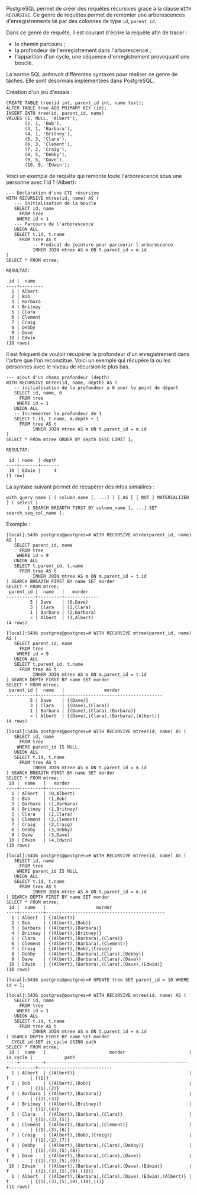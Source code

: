 <!--
Les commits sur ce sujet sont :

* https://git.postgresql.org/gitweb/?p=postgresql.git;a=commit;h=3696a600e2292d43c00949ddf0352e4ebb487e5b

Discussion

* https://www.postgresql.org/message-id/flat/db80ceee-6f97-9b4a-8ee8-3ba0c58e5be2@2ndquadrant.com

-->

<div class="slide-content">
</div>

<div class="notes">

PostgreSQL permet de créer des requêtes récursives grace à la clause `WITH
RECURSIVE`. Ce genre de requêtes permet de remonter une arborescences
d'enregistrements lié par des colonnes de type `id`, `parent_id`.

Dans ce genre de requête, il est courant d'écrire la requête afin de tracer :
* le chemin parcouru ;
* la profondeur de l'enregistrement dans l'arborescence ;
* l'apparition d'un cycle, une séquence d'enregistrement provoquant une boucle.

La norme SQL prémvoit différentes syntaxes pour réaliser ce genre de tâches.
Elle sont désormais implémentées dans PostgreSQL.

Création d'un jeu d'essais :

```
CREATE TABLE tree(id int, parent_id int, name text);
ALTER TABLE tree ADD PRIMARY KEY (id);
INSERT INTO tree(id, parent_id, name) 
VALUES (1, NULL, 'Albert'),
       (2, 1, 'Bob'),
       (3, 1, 'Barbara'),
       (4, 1, 'Britney'),
       (5, 3, 'Clara'),
       (6, 3, 'Clement'),
       (7, 2, 'Craig'),
       (8, 5, 'Debby'),
       (9, 5, 'Dave'),
       (10, 9, 'Edwin');
```

Voici un exemple de requête qui remonte toute l'arborescence sous une personne
avec l'id 1 (Albert):

```
--- Déclaration d'une CTE récursive
WITH RECURSIVE mtree(id, name) AS (
   --- Initialisation de la boucle
   SELECT id, name
     FROM tree
    WHERE id = 1
   --- Parcours de l'arborescence
   UNION ALL
   SELECT t.id, t.name
     FROM tree AS t
          -- Predicat de jointure pour parcourir l'arborescence
          INNER JOIN mtree AS m ON t.parent_id = m.id
)
SELECT * FROM mtree;

RESULTAT: 

 id |  name
----+---------
  1 | Albert
  2 | Bob
  3 | Barbara
  4 | Britney
  5 | Clara
  6 | Clement
  7 | Craig
  8 | Debby
  9 | Dave
 10 | Edwin
(10 rows)
```

Il est fréquent de vouloir récupérer la profondeur d'un enregistrement dans
l'arbre que l'on reconstitue. Voici un exemple qui récupère la ou les personnes
avec le niveau de récursion le plus bas.

```
--- ajout d'un champ profondeur (depth)
WITH RECURSIVE mtree(id, name, depth) AS (
   -- initialisation de la profondeur a 0 pour le point de départ
   SELECT id, name, 0
     FROM tree
    WHERE id = 1
   UNION ALL
   -- Incrémenter la profondeur de 1
   SELECT t.id, t.name, m.depth + 1
     FROM tree AS t
          INNER JOIN mtree AS m ON t.parent_id = m.id
)
SELECT * FROm mtree ORDER BY depth DESC LIMIT 1;

RESULTAT:

 id | name  | depth
----+-------+-------
 10 | Edwin |     4
(1 row)
```

La syntaxe suivant permet de récupérer des infos simialires : 

```
with_query_name [ ( column_name [, ...] ) ] AS [ [ NOT ] MATERIALIZED ] ( select )
        [ SEARCH BREADTH FIRST BY column_name [, ...] SET search_seq_col_name ];
```

Exemple :

```
[local]:5436 postgres@postgres=# WITH RECURSIVE mtree(parent_id, name) AS (
   SELECT parent_id, name
     FROM tree
    WHERE id = 9
   UNION ALL
   SELECT t.parent_id, t.name
     FROM tree AS t
          INNER JOIN mtree AS m ON m.parent_id = t.id
) SEARCH BREADTH FIRST BY name SET morder
SELECT * FROM mtree;
 parent_id |  name   |   morder
-----------+---------+-------------
         5 | Dave    | (0,Dave)
         3 | Clara   | (1,Clara)
         1 | Barbara | (2,Barbara)
         ¤ | Albert  | (3,Albert)
(4 rows)

[local]:5436 postgres@postgres=# WITH RECURSIVE mtree(parent_id, name) AS (
   SELECT parent_id, name
     FROM tree
    WHERE id = 9
   UNION ALL
   SELECT t.parent_id, t.name
     FROM tree AS t
          INNER JOIN mtree AS m ON m.parent_id = t.id
) SEARCH DEPTH FIRST BY name SET morder
SELECT * FROM mtree;
 parent_id |  name   |               morder
-----------+---------+-------------------------------------
         5 | Dave    | {(Dave)}
         3 | Clara   | {(Dave),(Clara)}
         1 | Barbara | {(Dave),(Clara),(Barbara)}
         ¤ | Albert  | {(Dave),(Clara),(Barbara),(Albert)}
(4 rows)

[local]:5436 postgres@postgres=# WITH RECURSIVE mtree(id, name) AS (
   SELECT id, name
     FROM tree
    WHERE parent_id IS NULL
   UNION ALL
   SELECT t.id, t.name
     FROM tree AS t
          INNER JOIN mtree AS m ON t.parent_id = m.id
) SEARCH BREADTH FIRST BY name SET morder
SELECT * FROM mtree;
 id |  name   |   morder    
----+---------+-------------
  1 | Albert  | (0,Albert)
  2 | Bob     | (1,Bob)
  3 | Barbara | (1,Barbara)
  4 | Britney | (1,Britney)
  5 | Clara   | (2,Clara)
  6 | Clement | (2,Clement)
  7 | Craig   | (2,Craig)
  8 | Debby   | (3,Debby)
  9 | Dave    | (3,Dave)
 10 | Edwin   | (4,Edwin)
(10 rows)

[local]:5436 postgres@postgres=# WITH RECURSIVE mtree(id, name) AS (
   SELECT id, name
     FROM tree
    WHERE parent_id IS NULL
   UNION ALL
   SELECT t.id, t.name
     FROM tree AS t
          INNER JOIN mtree AS m ON t.parent_id = m.id
) SEARCH DEPTH FIRST BY name SET morder
SELECT * FROM mtree;
 id |  name   |                   morder                    
----+---------+---------------------------------------------
  1 | Albert  | {(Albert)}
  2 | Bob     | {(Albert),(Bob)}
  3 | Barbara | {(Albert),(Barbara)}
  4 | Britney | {(Albert),(Britney)}
  5 | Clara   | {(Albert),(Barbara),(Clara)}
  6 | Clement | {(Albert),(Barbara),(Clement)}
  7 | Craig   | {(Albert),(Bob),(Craig)}
  8 | Debby   | {(Albert),(Barbara),(Clara),(Debby)}
  9 | Dave    | {(Albert),(Barbara),(Clara),(Dave)}
 10 | Edwin   | {(Albert),(Barbara),(Clara),(Dave),(Edwin)}
(10 rows)

[local]:5436 postgres@postgres=# UPDATE tree SET parent_id = 10 WHERE id = 1;

[local]:5436 postgres@postgres=# WITH RECURSIVE mtree(id, name) AS (
   SELECT id, name
     FROM tree
    WHERE id = 1
   UNION ALL
   SELECT t.id, t.name
     FROM tree AS t
          INNER JOIN mtree AS m ON t.parent_id = m.id
) SEARCH DEPTH FIRST BY name SET morder
  CYCLE id SET is_cycle USING path
SELECT * FROM mtree;
 id |  name   |                        morder                        | is_cycle |            path
----+---------+------------------------------------------------------+----------+----------------------------
  1 | Albert  | {(Albert)}                                           | f        | {(1)}
  2 | Bob     | {(Albert),(Bob)}                                     | f        | {(1),(2)}
  3 | Barbara | {(Albert),(Barbara)}                                 | f        | {(1),(3)}
  4 | Britney | {(Albert),(Britney)}                                 | f        | {(1),(4)}
  5 | Clara   | {(Albert),(Barbara),(Clara)}                         | f        | {(1),(3),(5)}
  6 | Clement | {(Albert),(Barbara),(Clement)}                       | f        | {(1),(3),(6)}
  7 | Craig   | {(Albert),(Bob),(Craig)}                             | f        | {(1),(2),(7)}
  8 | Debby   | {(Albert),(Barbara),(Clara),(Debby)}                 | f        | {(1),(3),(5),(8)}
  9 | Dave    | {(Albert),(Barbara),(Clara),(Dave)}                  | f        | {(1),(3),(5),(9)}
 10 | Edwin   | {(Albert),(Barbara),(Clara),(Dave),(Edwin)}          | f        | {(1),(3),(5),(9),(10)}
  1 | Albert  | {(Albert),(Barbara),(Clara),(Dave),(Edwin),(Albert)} | t        | {(1),(3),(5),(9),(10),(1)}
(11 rows)
```


</div>
